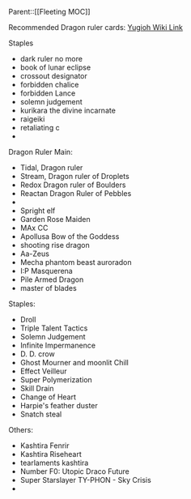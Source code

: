 Parent::[[Fleeting MOC]]

Recommended Dragon ruler cards: [Yugioh Wiki Link](https://yugioh.fandom.com/wiki/Dragon_Ruler)

Staples
- dark ruler no more
- book of lunar eclipse
- crossout designator
- forbidden chalice
- forbidden Lance 
- solemn judgement
- kurikara the divine incarnate
- raigeiki
- retaliating c
- 





Dragon Ruler Main:
- Tidal, Dragon ruler
- Stream, Dragon ruler of Droplets
- Redox Dragon ruler of Boulders
- Reactan Dragon Ruler of Pebbles
- 
- Spright elf
- Garden Rose Maiden
- MAx CC
- Apollusa Bow of the Goddess
- shooting rise dragon
- Aa-Zeus
- Mecha phantom beast auroradon
- I:P Masquerena
- Pile Armed Dragon
- master of blades



Staples:
- Droll
- Triple Talent Tactics
- Solemn Judgement
- Infinite Impermanence
- D. D. crow
- Ghost Mourner and moonlit Chill
- Effect Veilleur
- Super Polymerization
- Skill Drain
- Change of Heart
- Harpie's feather duster
- Snatch steal

Others:
- Kashtira Fenrir
- Kashtira Riseheart
- tearlaments kashtira
- Number F0: Utopic Draco Future
- Super Starslayer TY-PHON - Sky Crisis
- 